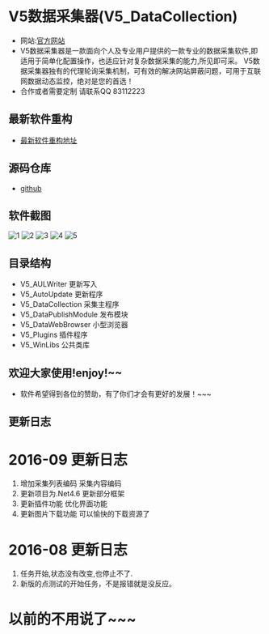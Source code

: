 # V5数据采集器(V5_DataCollection)

- 网站:[官方网站](http://www.v5soft.com/topic/collection)
- V5数据采集器是一款面向个人及专业用户提供的一款专业的数据采集软件,即适用于简单化配置操作，也适应针对复杂数据采集的能力,所见即可采。 V5数据采集器独有的代理轮询采集机制，可有效的解决网站屏蔽问题，可用于互联网数据动态监控，绝对是您的首选！
- 合作或者需要定制 请联系QQ 83112223

## 最新软件重构
- [最新软件重构地址](http://www.v5soft.com/topic/collection)

## 源码仓库
- [github](https://github.com/lsamu/V5_DataCollection)

## 软件截图
 ![1](V5_ScreenSnaps/1.jpg)
 ![2](V5_ScreenSnaps/2.jpg)
 ![3](V5_ScreenSnaps/3.jpg)
 ![4](V5_ScreenSnaps/4.jpg)
 ![5](V5_ScreenSnaps/5.jpg)

## 目录结构
- V5_AULWriter 更新写入
- V5_AutoUpdate 更新程序
- V5_DataCollection 采集主程序
- V5_DataPublishModule 发布模块
- V5_DataWebBrowser 小型浏览器
- V5_Plugins 插件程序
- V5_WinLibs 公共类库

## 欢迎大家使用!enjoy!~~
- 软件希望得到各位的赞助，有了你们才会有更好的发展！~~~

## 更新日志
# 2016-09 更新日志
1. 增加采集列表编码 采集内容编码
2. 更新项目为.Net4.6 更新部分框架
3. 更新插件功能 优化界面功能
4. 更新图片下载功能 可以愉快的下载资源了

# 2016-08 更新日志
1. 任务开始,状态没有改变,也停止不了.
2. 新版的点测试的开始任务，不是报错就是没反应。

# 以前的不用说了~~~
